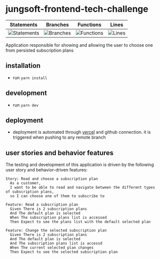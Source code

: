 # jungsoft-frontend-tech-challenge

| Statements                  | Branches                | Functions                 | Lines             |
| --------------------------- | ----------------------- | ------------------------- | ----------------- |
| ![Statements](#statements#) | ![Branches](#branches#) | ![Functions](#functions#) | ![Lines](#lines#) |

Application responsible for showing and allowing the user to choose one from persisted subscription plans

## installation

- run `yarn install`

## development

- run `yarn dev`

## deployment

- deployment is automated through [vercel](https://vercel.com/github) and github connection. it is triggered when pushing to any remote branch

## user stories and behavior features

The testing and development of this application is driven by the following user story and behavior-driven features:

```
Story: Read and choose a subscription plan
  As a customer,
  I want to be able to read and navigate between the different types of subscription plans,
  so I can choose one of them to subscribe to

Feature: Read a subscription plan
  Given There is 2 subscription plans
  And The default plan is selected
  When The subscription plans list is accessed
  Then Expect to see the plans list with the default selected plan

Feature: Change the selected subscription plan
  Given There is 2 subscription plans
  And The default plan is selected
  And The subscription plans list is accessd
  When The current selected plan changes
  Then Expect to see the selected subscription plan
```
